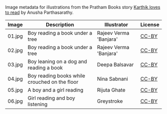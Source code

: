Image metadata for illustrations from the Pratham Books story [Karthik loves to read](https://storyweaver.org.in/stories/4669-karthik-loves-to-read) by Anusha Parthasarathy.

Image | Description | Illustrator | License
----- | ----------- | ----------- | -------
01.jpg | Boy reading a book under a tree | Rajeev Verma 'Banjara' | [CC-BY](https://creativecommons.org/licenses/by/4.0/)
02.jpg | Boy reading a book under a tree | Rajeev Verma 'Banjara' | [CC-BY](https://creativecommons.org/licenses/by/4.0/)
03.jpg | Boy leaning on a dog and reading a book | Deepa Balsavar | [CC-BY](https://creativecommons.org/licenses/by/4.0/)
04.jpg | Boy reading books while crouched on the floor | Nina Sabnani | [CC-BY](https://creativecommons.org/licenses/by/4.0/)
05.jpg | A boy and a girl reading  | Rijuta Ghate | [CC-BY](https://creativecommons.org/licenses/by/4.0/)
06.jpg | Girl reading and boy listening | Greystroke | [CC-BY](https://creativecommons.org/licenses/by/4.0/)